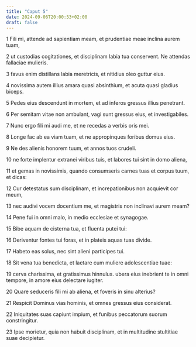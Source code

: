```yaml
---
title: "Caput 5"
date: 2024-09-06T20:00:53+02:00
draft: false
---
```



1 Fili mi, attende ad sapientiam meam, et prudentiae meae inclina aurem tuam,

2 ut custodias cogitationes, et disciplinam labia tua conservent. Ne attendas fallaciae mulieris.

3 favus enim distillans labia meretricis, et nitidius oleo guttur eius.

4 novissima autem illius amara quasi absinthium, et acuta quasi gladius biceps.

5 Pedes eius descendunt in mortem, et ad inferos gressus illius penetrant.

6 Per semitam vitae non ambulant, vagi sunt gressus eius, et investigabiles.

7 Nunc ergo fili mi audi me, et ne recedas a verbis oris mei.

8 Longe fac ab ea viam tuam, et ne appropinques foribus domus eius.

9 Ne des alienis honorem tuum, et annos tuos crudeli.

10 ne forte implentur extranei viribus tuis, et labores tui sint in domo aliena,

11 et gemas in novissimis, quando consumseris carnes tuas et corpus tuum, et dicas:

12 Cur detestatus sum disciplinam, et increpationibus non acquievit cor meum,

13 nec audivi vocem docentium me, et magistris non inclinavi aurem meam?

14 Pene fui in omni malo, in medio ecclesiae et synagogae.

15 Bibe aquam de cisterna tua, et fluenta putei tui:

16 Deriventur fontes tui foras, et in plateis aquas tuas divide.

17 Habeto eas solus, nec sint alieni participes tui.

18 Sit vena tua benedicta, et laetare cum muliere adolescentiae tuae:

19 cerva charissima, et gratissimus hinnulus. ubera eius inebrient te in omni tempore, in amore eius delectare iugiter.

20 Quare seduceris fili mi ab aliena, et foveris in sinu alterius?

21 Respicit Dominus vias hominis, et omnes gressus eius considerat.

22 Iniquitates suas capiunt impium, et funibus peccatorum suorum constringitur.

23 Ipse morietur, quia non habuit disciplinam, et in multitudine stultitiae suae decipietur.

